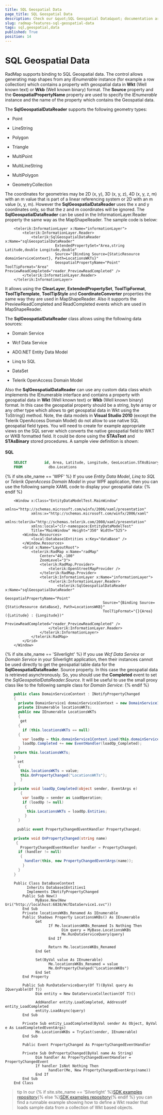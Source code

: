 ```yaml
---
title: SQL Geospatial Data
page_title: SQL Geospatial Data
description: Check our &quot;SQL Geospatial Data&quot; documentation article for the RadMap {{ site.framework_name }} control.
slug: radmap-features-sql-geospatial-data
tags: sql,geospatial,data
published: True
position: 14
---
```


# SQL Geospatial Data

RadMap supports binding to SQL Geospatial data. The control allows generating map shapes from any *IEnumerable* instance (for example a row collection) which contains a property with geospatial data in __Wkt__ (Well known text) or __Wkb__ (Well known binary) format. The __Source__ property and the __GeospatialPropertyName__ property are used to specify the *IEnumerable* instance and the name of the property which contains the Geospatial data.        

The __SqlGeospatialDataReader__ supports the following geometry types:        

* Point 

* LineString 

* Polygon 

* Triangle 

* MultiPoint 

* MultiLineString 

* MultiPolygon 

* GeometryCollection          

The coordinates for geometries may be 2D (x, y), 3D (x, y, z), 4D (x, y, z, m) with an m value that is part of a linear referencing system or 2D with an m value (x, y, m). However the __SqlGeospatialDataReader__ uses the x and y coordinates only, so that the z and m coordinates will be ignored. The __SqlGeospatialDataReader__ can be used in the InformationLayer.Reader property the same way as the MapShapeReader. The sample code is below:        


```XAML
	<telerik:InformationLayer x:Name="informationLayer">
	    <telerik:InformationLayer.Reader>
	        <telerik:SqlGeospatialDataReader x:Name="sqlGeospatialDataReader" 
	                   ExtendedPropertySet="Area,string Latitude,double Longitude,double"
	                   Source="{Binding Source={StaticResource domainServiceContext}, Path=LocationsWKTs}"
	                   GeospatialPropertyName="Point" ToolTipFormat="Area" PreviewReadCompleted="reader_PreviewReadCompleted" />
	    </telerik:InformationLayer.Reader>
	</telerik:InformationLayer>
```

It allows using the __ClearLayer__, __ExtendedPropertySet__, __ToolTipFormat__, __ToolTipTemplate__, __ToolTipStyle__ and __CoordinateConverter__ properties the same way they are used in MapShapeReader. Also it supports the PreviewReadCompleted and ReadCompleted events which are used in MapShapeReader.        

The __SqlGeospatialDataReader__ class allows using the following data sources:        

* Domain Service

* Wcf Data Service 

* ADO.NET Entity Data Model

* Linq to SQL 

* DataSet

* Telerik OpenAccess Domain Model

Also the __SqlGeospatialDataReader__ can use any custom data class which implements the IEnumerable interface and contains a property with geospatial data in __Wkt__ (Well known text) or __Wkb__ (Well known binary) format. In this case the geospatial property should be a string, byte array or any other type which allows to get geospatial data in Wkt using the ToString() method. Note, the data models in __Visual Studio 2010__ (except the Telerik OpenAccess Domain Model) do not allow to use native SQL geospatial field types. You will need to create for example appropriate views on the SQL server which converts the native geospatial field to WKT or WKB formatted field. It could be done using the __STAsText__ and __STAsBinary__ stored procedures. A sample view definition is shown:        

#### __SQL__
```SQL
	SELECT        id, Area, Latitude, Longitude, GeoLocation.STAsBinary() AS Point
	FROM            dbo.Locations
```

{% if site.site_name == 'WPF' %}
If you use *Entity Data Model*, *Linq to SQL* or *Telerik OpenAccess Domain Model* in your WPF application, then you can use the following sample XAML code to display your geospatial data: 
{% endif %}


```XAML
	<Window x:Class="EntityDataModelTest.MainWindow"
	        xmlns="http://schemas.microsoft.com/winfx/2006/xaml/presentation"
	        xmlns:x="http://schemas.microsoft.com/winfx/2006/xaml"
	        xmlns:telerik="http://schemas.telerik.com/2008/xaml/presentation"
	        xmlns:local="clr-namespace:EntityDataModelTest"
	        Title="MainWindow" Height="350" Width="525">
		<Window.Resources>
			<local:Database1Entities x:Key="dataBase" />
		</Window.Resources>
		<Grid x:Name="LayoutRoot">
			<telerik:RadMap x:Name="radMap"
				Center="40,-100"
				ZoomLevel="3">
				<telerik:RadMap.Provider>
					<telerik:OpenStreetMapProvider />
				</telerik:RadMap.Provider>
				<telerik:InformationLayer x:Name="informationLayer">
					<telerik:InformationLayer.Reader>
						<telerik:SqlGeospatialDataReader x:Name="sqlGeospatialDataReader" 
											 GeospatialPropertyName="Point"
											 Source="{Binding Source={StaticResource dataBase}, Path=LocationsWKB}"
											 ToolTipFormat="{}{Area} ({Latitude} : {Longitude})"
											 PreviewReadCompleted="reader_PreviewReadCompleted" />
					</telerik:InformationLayer.Reader>
				</telerik:InformationLayer>
			</telerik:RadMap>
		</Grid>
	</Window>
```

{% if site.site_name == 'Silverlight' %}
If you use *Wcf Data Service* or *Domain Service* in your Silverlight application, then their instances cannot be used directly to get the geospatial table data for the __SqlGeospatialDataReader__. Source property. In this case the geospatial data is retrieved asynchronously. So, you should use the __Completed__ event to set the *SqlGeospatialDataReader.Source*. It will be useful to use the small proxy class like to the following sample class for *Domain Service*:
{% endif %}


```C#
	public class DomainServiceContext : INotifyPropertyChanged
	{
	  private DomainService1 domainService1Context = new DomainService1();
	  private IEnumerable locationsWKTs;
	  public new IEnumerable LocationsWKTs
	  {
	   get
	  {
	    if (this.locationsWKTs == null)
	  {
	    var loadOp = this.domainService1Context.Load(this.domainService1Context.GetLocationsWKTsQuery());
	    loadOp.Completed += new EventHandler(loadOp_Completed);
	  }
	return this.locationsWKTs;
	}
	　set
	  {
	   this.locationsWKTs = value;
	   this.OnPropertyChanged("LocationsWKTs");
	   }
	}　
	private void loadOp_Completed(object sender, EventArgs e)
	   {
	    var loadOp = sender as LoadOperation;
	    if (loadOp != null)
	     {
	      this.LocationsWKTs = loadOp.Entities;
	     }
	  }
	
	　public event PropertyChangedEventHandler PropertyChanged;
	
	private void OnPropertyChanged(string name)
	 {
	   PropertyChangedEventHandler handler = PropertyChanged;
	  if (handler != null)
	   {
	     handler(this, new PropertyChangedEventArgs(name));
	    }
	  }
	}
```
```VB.NET
	Public Class DataBaseContext
	      Inherits Database1Entities1
	      Implements INotifyPropertyChanged
		Public Sub New()
			  MyBase.New(New Uri("http://localhost:6838/WcfDataService1.svc"))
		End Sub
		Private locationsWKBs_Renamed As IEnumerable
		Public Shadows Property LocationsWKBs() As IEnumerable
			  Get
					If Me.locationsWKBs_Renamed Is Nothing Then
						  Dim query = MyBase.LocationsWKBs
						  Me.RunDataServiceQuery(query)
					End If

					Return Me.locationsWKBs_Renamed
			  End Get

			  Set(ByVal value As IEnumerable)
					Me.locationsWKBs_Renamed = value
					Me.OnPropertyChanged("LocationsWKBs")
			  End Set
		End Property

		Public Sub RunDataServiceQuery(Of T)(ByVal query As IQueryable(Of T))
			  Dim entity = New DataServiceCollection(Of T)()

			  AddHandler entity.LoadCompleted, AddressOf entity_LoadCompleted
			  entity.LoadAsync(query)
		End Sub

		Private Sub entity_LoadCompleted(ByVal sender As Object, ByVal e As LoadCompletedEventArgs)
			  Me.LocationsWKBs = TryCast(sender, IEnumerable)
		End Sub

		Public Event PropertyChanged As PropertyChangedEventHandler

		Private Sub OnPropertyChanged(ByVal name As String)
			  Dim handler As PropertyChangedEventHandler = PropertyChangedEvent
			  If handler IsNot Nothing Then
					handler(Me, New PropertyChangedEventArgs(name))
			  End If
		End Sub
	End Class
```

>tip In our {% if site.site_name == 'Silverlight' %}[SDK examples repository](https://github.com/telerik/xaml-sdk/tree/master/Map/Silverlight/SQLGeospatialData){% else %}[SDK examples repository](https://github.com/telerik/xaml-sdk/tree/master/Map/WPF/SQLGeospatialData){% endif %} you can find a runnable example showing how to define a Wkt reader that loads sample data from a collection of Wkt based objects. 
